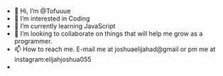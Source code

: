- 👋 Hi, I’m @Tofuuue
- 👀 I’m interested in Coding
- 🌱 I’m currently learning JavaScript
- 💞️ I’m looking to collaborate on things that will help me grow as a programmer.
- 📫 How to reach me. E-mail me at joshuaelijahad@gmail or pm me at instagram:elijahjoshua055
-

<!---
Tofuuue/Tofuuue is a ✨ special ✨ repository because its `README.md` (this file) appears on your GitHub profile.
You can click the Preview link to take a look at your changes.
--->
